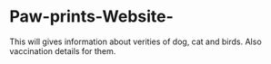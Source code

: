 # Paw-prints-Website-
This will gives information about verities of dog, cat and birds. Also vaccination details for them.
